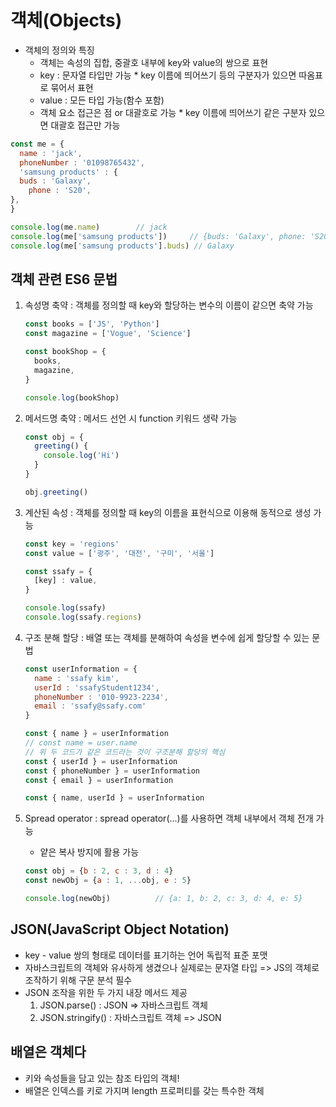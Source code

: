 # 객체(Objects)

- 객체의 정의와 특징
  - 객체는 속성의 집합, 중괄호 내부에 key와 value의 쌍으로 표현
  - key : 문자열 타입만 가능 * key 이름에 띄어쓰기 등의 구분자가 있으면 따옴표로 묶어서 표현
  - value : 모든 타입 가능(함수 포함)
  - 객체 요소 접근은 점 or 대괄호로 가능 * key 이름에 띄어쓰기 같은 구분자 있으면 대괄호 접근만 가능

```javascript
const me = {
  name : 'jack', 
  phoneNumber : '01098765432', 
  'samsung products' : {
  buds : 'Galaxy', 
	phone : 'S20',
},
}

console.log(me.name)		// jack
console.log(me['samsung products'])		// {buds: 'Galaxy', phone: 'S20'}
console.log(me['samsung products'].buds) // Galaxy
```

## 객체 관련 ES6 문법

1. 속성명 축약 : 객체를 정의할 때 key와 할당하는 변수의 이름이 같으면 축약 가능

   ```javascript
   const books = ['JS', 'Python']
   const magazine = ['Vogue', 'Science']
   
   const bookShop = {
     books,
     magazine,
   }
   
   console.log(bookShop)
   ```

2. 메서드명 축약 : 메서드 선언 시 function 키워드 생략 가능

   ```javascript
   const obj = {
     greeting() {
       console.log('Hi')
     }
   }
   
   obj.greeting()
   ```

3. 계산된 속성 : 객체를 정의할 때 key의 이름을 표현식으로 이용해 동적으로 생성 가능

   ```javascript
   const key = 'regions'
   const value = ['광주', '대전', '구미', '서울']
   
   const ssafy = {
     [key] : value,
   }
   
   console.log(ssafy)
   console.log(ssafy.regions)
   ```

4. 구조 분해 할당 : 배열 또는 객체를 분해하여 속성을 변수에 쉽게 할당할 수 있는 문법

   ```javascript
   const userInformation = {
     name : 'ssafy kim',
     userId : 'ssafyStudent1234',
     phoneNumber : '010-9923-2234',
     email : 'ssafy@ssafy.com'
   }
   
   const { name } = userInformation
   // const name = user.name
   // 위 두 코드가 같은 코드라는 것이 구조분해 할당의 핵심
   const { userId } = userInformation
   const { phoneNumber } = userInformation
   const { email } = userInformation
   
   const { name, userId } = userInformation
   ```

5. Spread operator : spread operator(...)를 사용하면 객체 내부에서 객체 전개 가능

   - 얕은 복사 방지에 활용 가능

   ```javascript
   const obj = {b : 2, c : 3, d : 4}
   const newObj = {a : 1, ...obj, e : 5}
   
   console.log(newObj)			// {a: 1, b: 2, c: 3, d: 4, e: 5}
   ```

## JSON(JavaScript Object Notation)

- key - value 쌍의 형태로 데이터를 표기하는 언어 독립적 표준 포맷
- 자바스크립트의 객체와 유사하게 생겼으나 실제로는 문자열 타입 => JS의 객체로 조작하기 위해 구문 분석 필수
- JSON 조작을 위한 두 가지 내장 메서드 제공
  1. JSON.parse() : JSON => 자바스크립트 객체
  2. JSON.stringify() : 자바스크립트 객체  => JSON

## 배열은 객체다

- 키와 속성들을 담고 있는 참조 타입의 객체!
- 배열은 인덱스를 키로 가지며 length 프로퍼티를 갖는 특수한 객체
